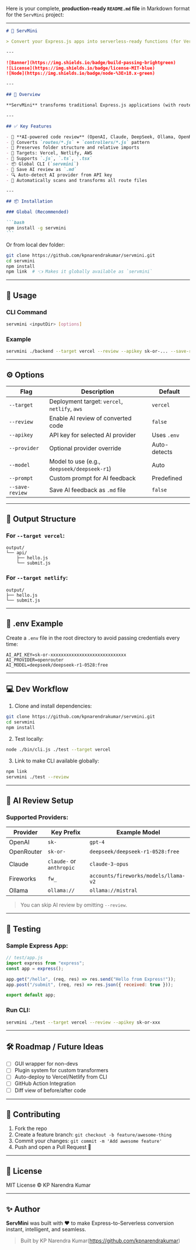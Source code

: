 Here is your complete, **production-ready `README.md` file** in Markdown format for the `ServMini` project:

---

````markdown
# 🚀 ServMini

> Convert your Express.js apps into serverless-ready functions (for Vercel, Netlify, AWS, etc.) with optional AI code reviews.

---

![Banner](https://img.shields.io/badge/build-passing-brightgreen)
![License](https://img.shields.io/badge/license-MIT-blue)
![Node](https://img.shields.io/badge/node-%3E=18.x-green)

---

## 🌟 Overview

**ServMini** transforms traditional Express.js applications (with routes, controllers, middleware, etc.) into **platform-ready serverless functions**. Perfect for modern deployment platforms like **Vercel**, **Netlify**, or **AWS Lambda**.

---

## ✅ Key Features

- 🧠 **AI-powered code review** (OpenAI, Claude, DeepSeek, Ollama, OpenRouter)
- 🔧 Converts `routes/*.js` + `controllers/*.js` pattern
- 📂 Preserves folder structure and relative imports
- 🎯 Targets: Vercel, Netlify, AWS
- 🧪 Supports `.js`, `.ts`, `.tsx`
- 📦 Global CLI (`servmini`)
- 📑 Save AI review as `.md`
- 🔍 Auto-detect AI provider from API key
- 🧬 Automatically scans and transforms all route files

---

## 📦 Installation

### Global (Recommended)

```bash
npm install -g servmini
```
````

Or from local dev folder:

```bash
git clone https://github.com/kpnarendrakumar/servmini.git
cd servmini
npm install
npm link  # 👈 Makes it globally available as `servmini`
```

---

## 🚀 Usage

### CLI Command

```bash
servmini <inputDir> [options]
```

### Example

```bash
servmini ./backend --target vercel --review --apikey sk-or-... --save-review
```

---

## ⚙️ Options

| Flag            | Description                                   | Default      |
| --------------- | --------------------------------------------- | ------------ |
| `--target`      | Deployment target: `vercel`, `netlify`, `aws` | `vercel`     |
| `--review`      | Enable AI review of converted code            | `false`      |
| `--apikey`      | API key for selected AI provider              | Uses `.env`  |
| `--provider`    | Optional provider override                    | Auto-detects |
| `--model`       | Model to use (e.g., `deepseek/deepseek-r1`)   | Auto         |
| `--prompt`      | Custom prompt for AI feedback                 | Predefined   |
| `--save-review` | Save AI feedback as `.md` file                | `false`      |

---

## 📁 Output Structure

### For `--target vercel`:

```
output/
└── api/
    ├── hello.js
    └── submit.js
```

### For `--target netlify`:

```
output/
├── hello.js
└── submit.js
```

---

## 📄 .env Example

Create a `.env` file in the root directory to avoid passing credentials every time:

```env
AI_API_KEY=sk-or-xxxxxxxxxxxxxxxxxxxxxxxxxxxxx
AI_PROVIDER=openrouter
AI_MODEL=deepseek/deepseek-r1-0528:free
```

---

## 💻 Dev Workflow

1. Clone and install dependencies:

```bash
git clone https://github.com/kpnarendrakumar/servmini.git
cd servmini
npm install
```

2. Test locally:

```bash
node ./bin/cli.js ./test --target vercel
```

3. Link to make CLI available globally:

```bash
npm link
servmini ./test --review
```

---

## 🧠 AI Review Setup

### Supported Providers:

| Provider   | Key Prefix               | Example Model                        |
| ---------- | ------------------------ | ------------------------------------ |
| OpenAI     | `sk-`                    | `gpt-4`                              |
| OpenRouter | `sk-or-`                 | `deepseek/deepseek-r1-0528:free`     |
| Claude     | `claude-` or `anthropic` | `claude-3-opus`                      |
| Fireworks  | `fw_`                    | `accounts/fireworks/models/llama-v2` |
| Ollama     | `ollama://`              | `ollama://mistral`                   |

> You can skip AI review by omitting `--review`.

---

## 🧪 Testing

### Sample Express App:

```js
// test/app.js
import express from "express";
const app = express();

app.get("/hello", (req, res) => res.send("Hello from Express!"));
app.post("/submit", (req, res) => res.json({ received: true }));

export default app;
```

### Run CLI:

```bash
servmini ./test --target vercel --review --apikey sk-or-xxx
```

---

## 🛠️ Roadmap / Future Ideas

- [ ] GUI wrapper for non-devs
- [ ] Plugin system for custom transformers
- [ ] Auto-deploy to Vercel/Netlify from CLI
- [ ] GitHub Action Integration
- [ ] Diff view of before/after code

---

## 🤝 Contributing

1. Fork the repo
2. Create a feature branch:
   `git checkout -b feature/awesome-thing`
3. Commit your changes:
   `git commit -m 'Add awesome feature'`
4. Push and open a Pull Request 🎉

---

## 📄 License

MIT License © KP Narendra Kumar

---

## ✨ Author

**ServMini** was built with ❤️ to make Express-to-Serverless conversion instant, intelligent, and seamless.

> Built by KP Narendra Kumar(https://github.com/kpnarendrakumar)

